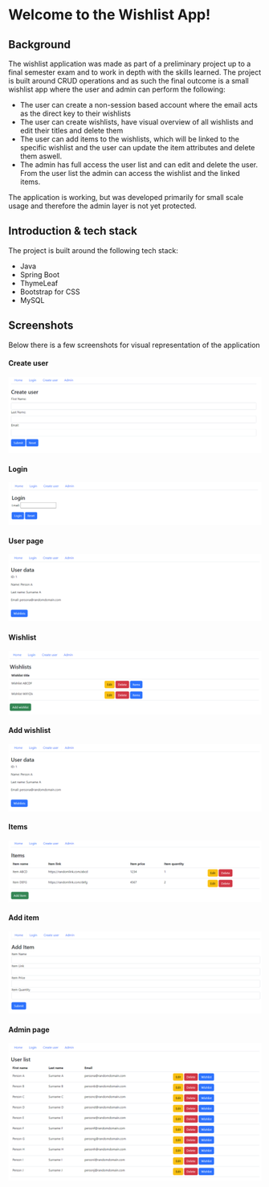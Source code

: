 
# Welcome to the Wishlist App!

## Background
The wishlist application was made as part of a preliminary project up to a final semester exam and to work in depth with the skills learned. The project is built around CRUD operations and as such the final outcome is a small wishlist app where the user and admin can perform the following:

- The user can create a non-session based account where the email acts as the direct key to their wishlists
- The user can create wishlists, have visual overview of all wishlists and edit their titles and delete them
- The user can add items to the wishlists, which will be linked to the specific wishlist and the user can update the item attributes and delete them aswell.
- The admin has full access the user list and can edit and delete the user. From the user list the admin can access the wishlist and the linked items.

The application is working, but was developed primarily for small scale usage and therefore the admin layer is not yet protected.

## Introduction & tech stack
The project is built around the following tech stack:
- Java
- Spring Boot
- ThymeLeaf
- Bootstrap for CSS
- MySQL
## Screenshots
Below there is a few screenshots for visual representation of the application
#### Create user
![create_user](https://raw.githubusercontent.com/hknocal/WishlistApp/master/docs/create_user.PNG)
#### Login
![login](https://raw.githubusercontent.com/hknocal/WishlistApp/master/docs/login.PNG)
#### User page
![user_logon](https://raw.githubusercontent.com/hknocal/WishlistApp/master/docs/user_logon.PNG)
#### Wishlist
![wishlist](https://raw.githubusercontent.com/hknocal/WishlistApp/master/docs/wishlist.PNG)
#### Add wishlist
![add_wishlist](https://raw.githubusercontent.com/hknocal/WishlistApp/master/docs/user_logon.PNG)
#### Items
![items](https://raw.githubusercontent.com/hknocal/WishlistApp/master/docs/items.PNG)
#### Add item
![add_item](https://raw.githubusercontent.com/hknocal/WishlistApp/master/docs/add_item.PNG)
#### Admin page
![admin_page](https://raw.githubusercontent.com/hknocal/WishlistApp/master/docs/admin.PNG)

